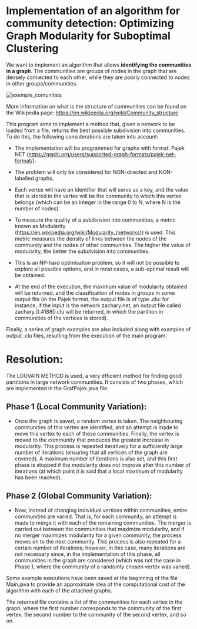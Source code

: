 # Implementation of an algorithm for community detection: Optimizing Graph Modularity for Suboptimal Clustering

We want to implement an algorithm that allows **identifying the communities in a graph**. The communities are groups of nodes in the graph that are densely connected to each other, while they are poorly connected to nodes in other groups/communities. 

![exemple_comunitats](https://upload.wikimedia.org/wikipedia/commons/f/f4/Network_Community_Structure.svg)

More information on what is the structure of communities can be found on the Wikipedia page: https://en.wikipedia.org/wiki/Community_structure

This program aims to implement a method that, given a network to be loaded from a file, returns the best possible subdivision into communities. To do this, the following considerations are taken into account:

* The implementation will be programmed for graphs with format: Pajek NET (https://gephi.org/users/supported-graph-formats/pajek-net-format/).

* The problem will only be considered for NON-directed and NON-labelled graphs.
  
* Each vertex will have an identifier that will serve as a key, and the value that is stored in the vertex will be the community to which this vertex belongs (which can be an integer in the range 0 to N, where N is the number of nodes).

* To measure the quality of a subdivision into communities, a metric known as Modularity (https://en.wikipedia.org/wiki/Modularity_(networks)) is used. This metric measures the density of links between the nodes of the community and the nodes of other communities. The higher the value of modularity, the better the subdivision into communities.

* This is an NP-hard optimisation problem, so it will not be possible to explore all possible options, and in most cases, a sub-optimal result will be obtained.

* At the end of the execution, the maximum value of modularity obtained will be returned, and the classification of nodes in groups in some output file (in the Pajek format, the output file is of type .clu: for instance, if the input is the network zachary.net, an output file called zachary_0.41880.clu will be returned, in which the partition in communities of the vertices is stored).

Finally, a series of graph examples are also included along with examples of output .clu files, resulting from the execution of the main program.


# Resolution: 

The LOUVAIN METHOD is used, a very efficient method for finding good partitions in large network communities. It consists of two phases, which are implemented in the GrafPajek.java file.

## Phase 1 (Local Community Variation):

* Once the graph is saved, a random vertex is taken. The neighbouring communities of this vertex are identified, and an attempt is made to move this vertex to each of these communities. Finally, the vertex is moved to the community that produces the greatest increase in modularity. This process is repeated iteratively for a sufficiently large number of iterations (ensuring that all vertices of the graph are covered). A maximum number of iterations is also set, and this first phase is stopped if the modularity does not improve after this number of iterations (at which point it is said that a local maximum of modularity has been reached).

## Phase 2 (Global Community Variation):

* Now, instead of changing individual vertices within communities, entire communities are varied. That is, for each community, an attempt is made to merge it with each of the remaining communities. The merger is carried out between the communities that maximize modularity, and if no merger maximizes modularity for a given community, the process moves on to the next community. This process is also repeated for a certain number of iterations; however, in this case, many iterations are not necessary since, in the implementation of this phase, all communities in the graph are considered (which was not the case in Phase 1, where the community of a randomly chosen vertex was varied).

Some example executions have been saved at the beginning of the file Main.java to provide an approximate idea of the computational cost of the algorithm with each of the attached graphs.

The returned file contains a list of the communities for each vertex in the graph, where the first number corresponds to the community of the first vertex, the second number to the community of the second vertex, and so on.
